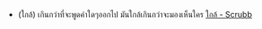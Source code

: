 - (ใกล้) เกินกว่าที่จะพูดคำใดๆออกไป มันใกล้เกินกว่าจะมองเห็นใคร [ใกล้ - Scrubb](https://youtu.be/Gd5LQif8gYM?t=30&end=42)
